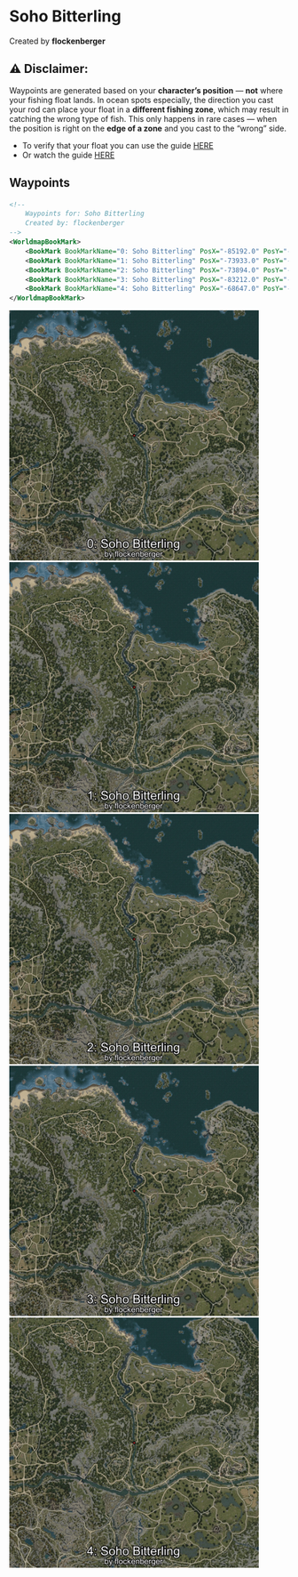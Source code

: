 # Soho Bitterling
Created by **flockenberger**

## ⚠️ Disclaimer:
Waypoints are generated based on your __**character’s position**__ — __not__ where your fishing float lands.
In ocean spots especially, the direction you cast your rod can place your float in a **different fishing zone**, which may result in catching the wrong type of fish.
This only happens in rare cases — when the position is right on the **edge of a zone** and you cast to the “wrong” side.

- To verify that your float you can use the guide [HERE](https://flockenberger.github.io/bdo-fish-position/)
- Or watch the guide [HERE](https://youtu.be/t-VXcRoNojk)

## Waypoints
```xml
<!--
    Waypoints for: Soho Bitterling
    Created by: flockenberger
-->
<WorldmapBookMark>
    <BookMark BookMarkName="0: Soho Bitterling" PosX="-85192.0" PosY="-4084.0" PosZ="52552.0" />
    <BookMark BookMarkName="1: Soho Bitterling" PosX="-73933.0" PosY="-4449.0" PosZ="37932.0" />
    <BookMark BookMarkName="2: Soho Bitterling" PosX="-73894.0" PosY="-4449.0" PosZ="38053.0" />
    <BookMark BookMarkName="3: Soho Bitterling" PosX="-83212.0" PosY="-4586.0" PosZ="48221.0" />
    <BookMark BookMarkName="4: Soho Bitterling" PosX="-68647.0" PosY="-3276.0" PosZ="-3699.0" />
</WorldmapBookMark>
```

<img src="./Soho Bitterling_0_Preview.webp" width="450"/> <img src="./Soho Bitterling_1_Preview.webp" width="450"/> <img src="./Soho Bitterling_2_Preview.webp" width="450"/> <img src="./Soho Bitterling_3_Preview.webp" width="450"/> <img src="./Soho Bitterling_4_Preview.webp" width="450"/> 